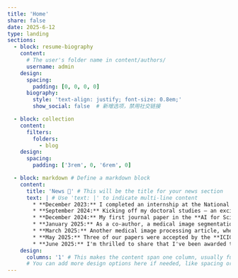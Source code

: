 ```yaml
---
title: 'Home'
share: false 
date: 2025-6-12
type: landing
sections:
  - block: resume-biography
    content:
      # The user's folder name in content/authors/
      username: admin
    design:
      spacing:
        padding: [0, 0, 0, 0]
      biography:
        style: 'text-align: justify; font-size: 0.8em;'
        show_social: false  # 新增选项，禁用社交链接

  - block: collection
    content:
      filters:
        folders:
          - blog
    design:
      spacing:
        padding: ['3rem', 0, '6rem', 0]

  - block: markdown # Define a markdown block
    content:
      title: 'News 🚀' # This will be the title for your news section
      text: | # Use 'text: |' to indicate multi-line content
        * **December 2023:** I completed an internship at the National Supercomputing Center in Tianjin.
        * **September 2024:** Kicking off my doctoral studies – an exciting new chapter begins! 🎓
        * **December 2024:** My first journal paper in the **AI for Science (AI4S)** field was accepted by **Physics of Fluids (PoF)**! 🎉
        * **January 2025:** As a co-author, a medical image segmentation article was accepted by **ICASSP**. 🔬
        * **March 2025:** Another medical image processing article, where I was a co-author, was accepted by **ICME**. 💻
        * **May 2025:** Three of our papers were accepted by the **ICIC conference**! 🥳 A big congratulations to Zhang Fan and Wang Shuaidan for their excellent work as first authors on two of those papers.
        * **June 2025:** I'm thrilled to share that I've been awarded the **CSC Visiting PhD Scholarship**! 🌍
    design:
      columns: '1' # This makes the content span one column, usually full width
      # You can add more design options here if needed, like spacing or background
---
```

